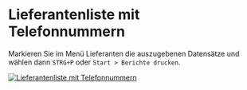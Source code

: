 # Lieferantenliste mit Telefonnummern

Markieren Sie im Menü Lieferanten die auszugebenen Datensätze und wählen dann `STRG+P` oder `Start > Berichte drucken`.

[01]:assets/images/lieferant/001.png "Lieferantenliste mit Telefonnummern"

[![Lieferantenliste mit Telefonnummern][01]][01]